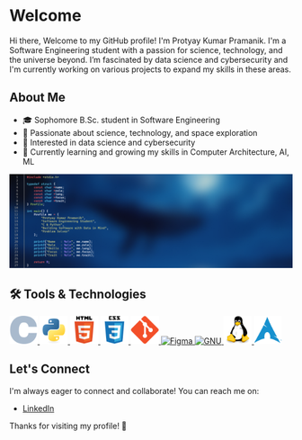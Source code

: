 # Welcome

Hi there, Welcome to my GitHub profile! I'm Protyay Kumar Pramanik. I'm a Software Engineering student with a passion for science, technology, and the universe beyond. I’m fascinated by data science and cybersecurity and I'm currently working on various projects to expand my skills in these areas.

## About Me

- 🎓 Sophomore B.Sc. student in Software Engineering
- 🚀 Passionate about science, technology, and space exploration
- 🔐 Interested in data science and cybersecurity
- 🌱 Currently learning and growing my skills in Computer Architecture, AI, ML

<p align="center">
  <img src="/assets/intro.png" alt="Intro Image" width="1000">
</p>

## 🛠 Tools & Technologies
<p align="left">
  <a href="https://www.cprogramming.com/" target="_blank">
    <img src="https://raw.githubusercontent.com/devicons/devicon/master/icons/c/c-original.svg" alt="C" width="50" height="50"/>
  </a>
  <a href="https://www.python.org/" target="_blank">
    <img src="https://raw.githubusercontent.com/devicons/devicon/master/icons/python/python-original.svg" alt="Python" width="50" height="50"/>
  </a>
  <a href="https://www.w3.org/html/" target="_blank">
    <img src="https://raw.githubusercontent.com/devicons/devicon/master/icons/html5/html5-original-wordmark.svg" alt="HTML5" width="50" height="50"/>
  </a>
  <a href="https://www.w3schools.com/css/" target="_blank">
    <img src="https://raw.githubusercontent.com/devicons/devicon/master/icons/css3/css3-original-wordmark.svg" alt="CSS3" width="50" height="50"/>
  </a>
  <a href="https://git-scm.com/" target="_blank">
    <img src="https://raw.githubusercontent.com/devicons/devicon//master/icons/git/git-original.svg" alt="Git" width="50" height="50"/>
  </a>
  <a href="https://www.figma.com/" target="_blank">
    <img src="https://www.vectorlogo.zone/logos/figma/figma-icon.svg" alt="Figma" width="50" height="50"/>
  </a>
  <a href="https://www.gnu.org/" target="_blank">
    <img src="https://www.vectorlogo.zone/logos/gnu/gnu-icon.svg" alt="GNU" width="50" height="50"/>
  </a>
  <a href="https://www.linux.org/" target="_blank">
    <img src="https://raw.githubusercontent.com/devicons/devicon/master/icons/linux/linux-original.svg" alt="Linux" width="50" height="50"/>
  </a>
  <a href="https://archlinux.org/" target="_blank">
    <img src="https://raw.githubusercontent.com/devicons/devicon/master/icons/archlinux/archlinux-original.svg" alt="Arch Linux" width="50" height="50"/>
  </a>
</p>

## Let's Connect
I'm always eager to connect and collaborate! You can reach me on:
- [LinkedIn](https://www.linkedin.com/in/protyay-kumar-pramanik) 

Thanks for visiting my profile! 🌠
